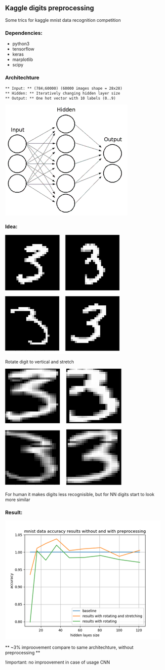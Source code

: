 ## Kaggle digits preprocessing

Some trics for kaggle mnist data recognition competition

### Dependencies:
* python3
* tensorflow
* keras
* marplotlib
* scipy

### Architechture
	** Input: ** (784;60000) (60000 images shape = 28x28)
	** Hidden: ** Iteratively changing hidden layer size
	** Output: ** One hot vector with 10 labels (0..9)

![screenshot](screenshots/mlp.png?raw=true)

### Idea:

![screenshot](screenshots/digits_before.png?raw=true)

Rotate digit to vertical and stretch


![screenshot](screenshots/digits_after.png?raw=true)

For human it makes digits less recognisible, but for NN digits start to look more similar

### Result:

![screenshot](screenshots/results.png?raw=true)

** ~3% improovement compare to same architechture, without preprocessing **

!important: no improovement in case of usage CNN